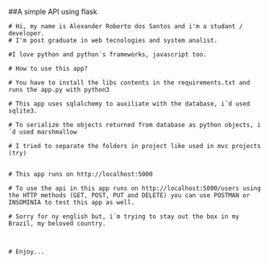 ##A simple API using flask

    # Hi, my name is Alexander Roberto dos Santos and i'm a studant / developer.
    # I'm post graduate in web tecnologies and system analist.

    #I love python and python´s frameworks, javascript too.

    # How to use this app?

    # You have to install the libs contents in the requirements.txt and runs the app.py with python3

    # This app uses sqlalchemy to auxiliate with the database, i´d used sqlite3.

    # To serialize the objects returned from database as python objects, i´d used marshmallow

    # I tried to separate the folders in project like used in mvc projects (try)


    # This app runs on http://localhost:5000

    # To use the api in this app runs on http://localhost:5000/users using the HTTP methods (GET, POST, PUT and DELETE) you can use POSTMAN or INSOMINIA to test this app as well.

    # Sorry for ny english but, i´m trying to stay out the box in my Brazil, my beloved country.



    # Enjoy...
